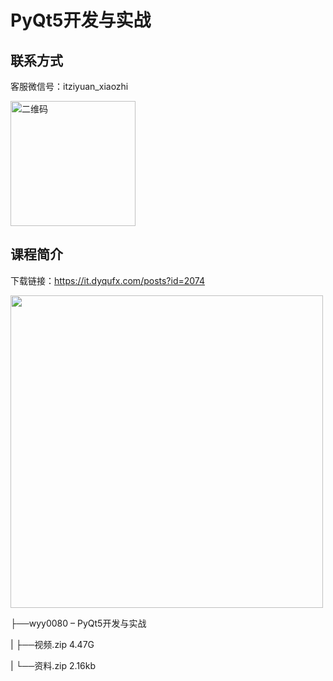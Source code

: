 # PyQt5开发与实战

## 联系方式

客服微信号：itziyuan_xiaozhi

<img src="https://ziyuanyun.oss-cn-guangzhou.aliyuncs.com/common/20240614073449/666b82192834a.jpg" width="200" height="200" alt="二维码">

## 课程简介

下载链接：https://it.dyqufx.com/posts?id=2074

<img src="https://ziyuanyun.oss-cn-guangzhou.aliyuncs.com/yun/20240515183643/6644903b29a0f.jpg" width="500" alt="">

  ├──wyy0080 &#8211; PyQt5开发与实战

 | ├──视频.zip 4.47G

 | └──资料.zip 2.16kb

  